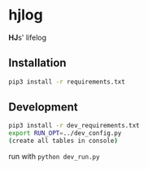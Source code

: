 # hjlog
**HJ**s' lifelog

## Installation

``` bash
pip3 install -r requirements.txt
```

## Development

```bash
pip3 install -r dev_requirements.txt
export RUN_OPT=../dev_config.py
(create all tables in console)
```

run with `python dev_run.py`
